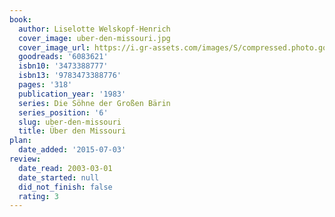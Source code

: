 ```yaml
---
book:
  author: Liselotte Welskopf-Henrich
  cover_image: uber-den-missouri.jpg
  cover_image_url: https://i.gr-assets.com/images/S/compressed.photo.goodreads.com/books/1427643091l/6083621._SX98_.jpg
  goodreads: '6083621'
  isbn10: '3473388777'
  isbn13: '9783473388776'
  pages: '318'
  publication_year: '1983'
  series: Die Söhne der Großen Bärin
  series_position: '6'
  slug: uber-den-missouri
  title: Über den Missouri
plan:
  date_added: '2015-07-03'
review:
  date_read: 2003-03-01
  date_started: null
  did_not_finish: false
  rating: 3
---
```

